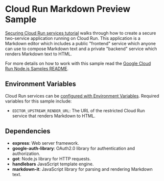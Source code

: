 # Cloud Run Markdown Preview Sample

[Securing Cloud Run services tutorial](https://cloud.google.com/run/docs/tutorials/secure-services) walks through how to create a secure two-service application running on Cloud Run. This application is a Markdown editor which includes a public "frontend" service which anyone can use to compose Markdown text and a private "backend" service which renders Markdown text to HTML.

For more details on how to work with this sample read the [Google Cloud Run Node.js Samples README](https://github.com/GoogleCloudPlatform/nodejs-docs-samples/tree/master/run).

## Environment Variables

Cloud Run services can be [configured with Environment Variables](https://cloud.google.com/run/docs/configuring/environment-variables).
Required variables for this sample include:

* `EDITOR_UPSTREAM_RENDER_URL`: The URL of the restricted Cloud Run service that
  renders Markdown to HTML.

## Dependencies

* **express**: Web server framework.
* **google-auth-library**: OAuth2.0 library for authentication and authorization.
* **got**: Node.js library for HTTP requests.
* **handlebars** JavaScript template engine.
* **markdown-it**: JavaScript library for parsing and rendering Markdown text.
